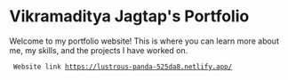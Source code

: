 # Vikramaditya Jagtap's Portfolio

Welcome to my portfolio website! This is where you can learn more about me, my skills, and the projects I have worked on. 

 <code> Website link https://lustrous-panda-525da8.netlify.app/ </code>
